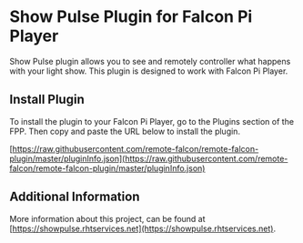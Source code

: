 # Show Pulse Plugin for Falcon Pi Player

Show Pulse plugin allows you to see and remotely controller what happens with your light show. This 
plugin is designed to work with Falcon Pi Player.

## Install Plugin

To install the plugin to your Falcon Pi Player, go to the Plugins section of the FPP. Then copy and 
paste the URL below to install the plugin.

[https://raw.githubusercontent.com/remote-falcon/remote-falcon-plugin/master/pluginInfo.json](https://raw.githubusercontent.com/remote-falcon/remote-falcon-plugin/master/pluginInfo.json)

## Additional Information

More information about this project, can be found at 
[https://showpulse.rhtservices.net](https://showpulse.rhtservices.net).
